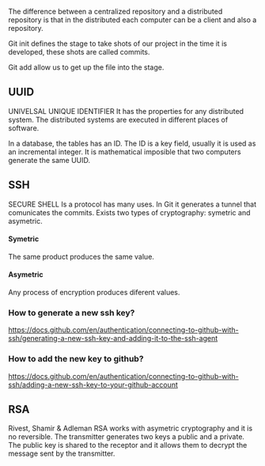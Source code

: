 The difference between a centralized repository and a distributed repository is that in the distributed each computer can be a client and also a repository.

Git init defines the stage to take shots of our project in the time it is developed, these shots are called commits.

Git add allow us to get up the file into the stage.

## UUID
UNIVELSAL UNIQUE IDENTIFIER
It has the properties for any distributed system. The distributed systems are executed in different places of software.

In a database, the tables has an ID. The ID is a key field, usually it is used as an incremental integer. It is mathematical imposible that two computers generate the same UUID. 

## SSH
SECURE SHELL
Is a protocol has many uses. In Git it generates a tunnel that comunicates the commits.
Exists two types of cryptography: symetric and asymetric.
#### Symetric
The same product produces the same value.

#### Asymetric
Any process of encryption produces diferent values.


### How to generate a new ssh key?
https://docs.github.com/en/authentication/connecting-to-github-with-ssh/generating-a-new-ssh-key-and-adding-it-to-the-ssh-agent

### How to add the new key to github?
https://docs.github.com/en/authentication/connecting-to-github-with-ssh/adding-a-new-ssh-key-to-your-github-account


## RSA
Rivest, Shamir & Adleman
RSA works with asymetric cryptography and it is no reversible.
The transmitter generates two keys a public and a private.
The public key is shared to the receptor and it allows them to decrypt the message sent by the transmitter.